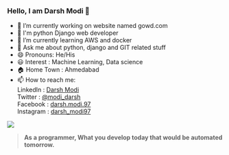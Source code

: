 ### Hello, I am Darsh Modi 👋

- 🔭 I’m currently working on website named gowd.com 
- 🐍 I'm python Django web developer
- 🌱 I’m currently learning AWS and docker
- 💬 Ask me about python, django and GIT related stuff
- 😄 Pronouns: He/His
- 😃 Interest : Machine Learning, Data science
- 🏠 Home Town : Ahmedabad
- 📫 How to reach me:    
      LinkedIn : [Darsh Modi](https://www.linkedin.com/in/darsh-modi-5a993a150)  
      Twitter : [@modi_darsh](https://twitter.com/modi_darsh)   
      Facebook : [darsh.modi.97](https://www.facebook.com/darsh.modi.97/)      
      Instagram : [darsh_modi97](https://www.instagram.com/darsh_modi97/)      
      
<img src="https://github-readme-stats.vercel.app/api?username=darshmodi97&&show_icons=true&title_color=ffffff&icon_color=bb2acf&text_color=daf7dc&bg_color=151515"/>

> **As a programmer, What you develop today that would be automated tomorrow.**
